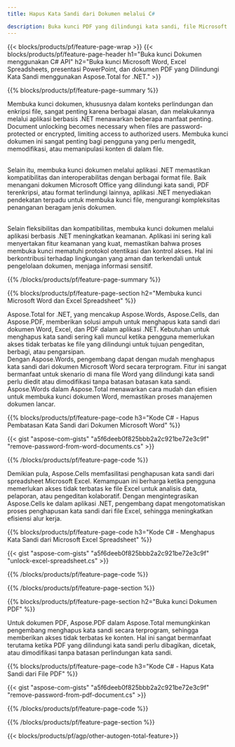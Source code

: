 ```yaml
---
title: Hapus Kata Sandi dari Dokumen melalui C# 

description: Buka kunci PDF yang dilindungi kata sandi, file Microsoft Word, spreadsheet Excel, dan file presentasi PowerPoint melalui aplikasi C# Anda.
---
```


{{< blocks/products/pf/feature-page-wrap >}}
{{< blocks/products/pf/feature-page-header h1="Buka kunci Dokumen menggunakan C# API" h2="Buka kunci Microsoft Word, Excel Spreadsheets, presentasi PowerPoint, dan dokumen PDF yang Dilindungi Kata Sandi menggunakan Aspose.Total for .NET." >}}

{{% blocks/products/pf/feature-page-summary %}}

Membuka kunci dokumen, khususnya dalam konteks perlindungan dan enkripsi file, sangat penting karena berbagai alasan, dan melakukannya melalui aplikasi berbasis .NET menawarkan beberapa manfaat penting. Document unlocking becomes necessary when files are password-protected or encrypted, limiting access to authorized users. Membuka kunci dokumen ini sangat penting bagi pengguna yang perlu mengedit, memodifikasi, atau memanipulasi konten di dalam file. <br /><br />

Selain itu, membuka kunci dokumen melalui aplikasi .NET memastikan kompatibilitas dan interoperabilitas dengan berbagai format file. Baik menangani dokumen Microsoft Office yang dilindungi kata sandi, PDF terenkripsi, atau format terlindungi lainnya, aplikasi .NET menyediakan pendekatan terpadu untuk membuka kunci file, mengurangi kompleksitas penanganan beragam jenis dokumen.<br /><br />

Selain fleksibilitas dan kompatibilitas, membuka kunci dokumen melalui aplikasi berbasis .NET meningkatkan keamanan. Aplikasi ini sering kali menyertakan fitur keamanan yang kuat, memastikan bahwa proses membuka kunci mematuhi protokol otentikasi dan kontrol akses. Hal ini berkontribusi terhadap lingkungan yang aman dan terkendali untuk pengelolaan dokumen, menjaga informasi sensitif.

{{% /blocks/products/pf/feature-page-summary  %}}

{{% blocks/products/pf/feature-page-section  h2="Membuka kunci Microsoft Word dan Excel Spreadsheet" %}}

Aspose.Total for .NET, yang mencakup Aspose.Words, Aspose.Cells, dan Aspose.PDF, memberikan solusi ampuh untuk menghapus kata sandi dari dokumen Word, Excel, dan PDF dalam aplikasi .NET. Kebutuhan untuk menghapus kata sandi sering kali muncul ketika pengguna memerlukan akses tidak terbatas ke file yang dilindungi untuk tujuan pengeditan, berbagi, atau pengarsipan.<br />
Dengan Aspose.Words, pengembang dapat dengan mudah menghapus kata sandi dari dokumen Microsoft Word secara terprogram. Fitur ini sangat bermanfaat untuk skenario di mana file Word yang dilindungi kata sandi perlu diedit atau dimodifikasi tanpa batasan batasan kata sandi. Aspose.Words dalam Aspose.Total menawarkan cara mudah dan efisien untuk membuka kunci dokumen Word, memastikan proses manajemen dokumen lancar.

{{% blocks/products/pf/feature-page-code h3="Kode C# - Hapus Pembatasan Kata Sandi dari Dokumen Microsoft Word" %}}

{{< gist "aspose-com-gists" "a5f6deeb0f825bbb2a2c921be72e3c9f" "remove-password-from-word-documents.cs" >}}

{{% /blocks/products/pf/feature-page-code  %}}

Demikian pula, Aspose.Cells memfasilitasi penghapusan kata sandi dari spreadsheet Microsoft Excel. Kemampuan ini berharga ketika pengguna memerlukan akses tidak terbatas ke file Excel untuk analisis data, pelaporan, atau pengeditan kolaboratif. Dengan mengintegrasikan Aspose.Cells ke dalam aplikasi .NET, pengembang dapat mengotomatiskan proses penghapusan kata sandi dari file Excel, sehingga meningkatkan efisiensi alur kerja.

{{% blocks/products/pf/feature-page-code h3="Kode C# - Menghapus Kata Sandi dari Microsoft Excel Spreadsheet" %}}

{{< gist "aspose-com-gists" "a5f6deeb0f825bbb2a2c921be72e3c9f" "unlock-excel-spreadsheet.cs" >}}

{{% /blocks/products/pf/feature-page-code  %}}

{{% /blocks/products/pf/feature-page-section %}}

{{% blocks/products/pf/feature-page-section  h2="Buka kunci Dokumen PDF" %}}

Untuk dokumen PDF, Aspose.PDF dalam Aspose.Total memungkinkan pengembang menghapus kata sandi secara terprogram, sehingga memberikan akses tidak terbatas ke konten. Hal ini sangat bermanfaat terutama ketika PDF yang dilindungi kata sandi perlu dibagikan, dicetak, atau dimodifikasi tanpa batasan perlindungan kata sandi.

{{% blocks/products/pf/feature-page-code h3="Kode C# - Hapus Kata Sandi dari File PDF" %}}

{{< gist "aspose-com-gists" "a5f6deeb0f825bbb2a2c921be72e3c9f" "remove-password-from-pdf-document.cs" >}}

{{% /blocks/products/pf/feature-page-code  %}}

{{% /blocks/products/pf/feature-page-section %}}

{{< blocks/products/pf/agp/other-autogen-total-feature>}}